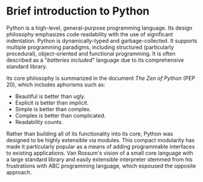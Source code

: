 # Brief introduction to Python

Python is a high-level, general-purpose programming language. Its design philosophy emphasizes code readability with the use of significant indentation.
Python is dynamically-typed and garbage-collected. It supports multiple programming paradigms, including structured (particularly procedural), object-oriented and functional programming. It is often described as a "*batteries included*" language due to its comprehensive standard library.

Its core philosophy is summarized in the document *The Zen of Python* (PEP 20), which includes aphorisms such as:
 * Beautiful is better than ugly.
 * Explicit is better than implicit.
 * Simple is better than complex.
 * Complex is better than complicated.
 * Readability counts.
 
Rather than building all of its functionality into its core, Python was designed to be highly extensible via modules. This compact modularity has made it particularly popular as a means of adding programmable interfaces to existing applications. Van Rossum's vision of a small core language with a large standard library and easily extensible interpreter stemmed from his frustrations with ABC programming language, which espoused the opposite approach.